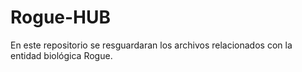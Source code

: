 # Rogue-HUB
En este repositorio se resguardaran los archivos relacionados con la entidad biológica Rogue.
